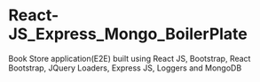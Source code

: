# React-JS_Express_Mongo_BoilerPlate
Book Store application(E2E) built using React JS, Bootstrap, React Bootstrap, JQuery Loaders, Express JS, Loggers and MongoDB

